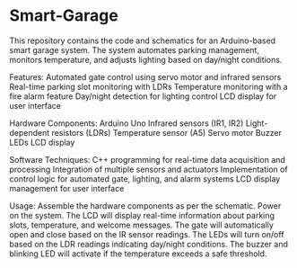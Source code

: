 # Smart-Garage 
This repository contains the code and schematics for an Arduino-based smart garage system. The system automates parking management, monitors temperature, and adjusts lighting based on day/night conditions.

Features:
Automated gate control using servo motor and infrared sensors
Real-time parking slot monitoring with LDRs
Temperature monitoring with a fire alarm feature
Day/night detection for lighting control
LCD display for user interface

Hardware Components:
Arduino Uno
Infrared sensors (IR1, IR2)
Light-dependent resistors (LDRs)
Temperature sensor (A5)
Servo motor
Buzzer
LEDs
LCD display

Software Techniques:
C++ programming for real-time data acquisition and processing
Integration of multiple sensors and actuators
Implementation of control logic for automated gate, lighting, and alarm systems
LCD display management for user interface

Usage:
Assemble the hardware components as per the schematic.
Power on the system.
The LCD will display real-time information about parking slots, temperature, and welcome messages.
The gate will automatically open and close based on the IR sensor readings.
The LEDs will turn on/off based on the LDR readings indicating day/night conditions.
The buzzer and blinking LED will activate if the temperature exceeds a safe threshold.
